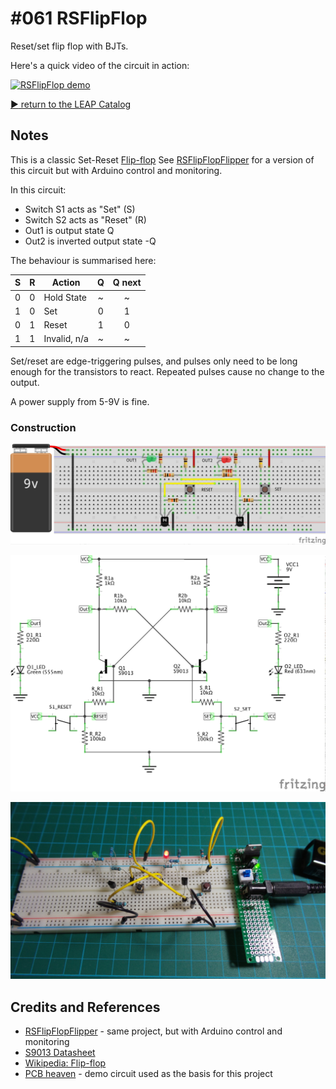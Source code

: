 # #061 RSFlipFlop

Reset/set flip flop with BJTs.

Here's a quick video of the circuit in action:

[![RSFlipFlop demo](http://img.youtube.com/vi/Df0gB0qHPFM/0.jpg)](http://www.youtube.com/watch?v=Df0gB0qHPFM)


[:arrow_forward: return to the LEAP Catalog](http://leap.tardate.com)

## Notes

This is a classic Set-Reset [Flip-flop](http://en.wikipedia.org/wiki/Flip-flop_%28electronics%29)
See [RSFlipFlopFlipper](../RSFlipFlopFlipper) for a version of this circuit but with Arduino control and monitoring.

In this circuit:

* Switch S1 acts as "Set" (S)
* Switch S2 acts as "Reset" (R)
* Out1 is output state Q
* Out2 is inverted output state -Q

The behaviour is summarised here:

| S  | R  | Action      | Q  | Q next |
|:--:|:--:|-------------|:--:|:------:|
| 0  | 0  | Hold State  | ~  | ~      |
| 1  | 0  | Set         | 0  | 1      |
| 0  | 1  | Reset       | 1  | 0      |
| 1  | 1  | Invalid, n/a| ~  | ~      |

Set/reset are edge-triggering pulses, and pulses only need to be long enough for the transistors to react.
Repeated pulses cause no change to the output.

A power supply from 5-9V is fine.

### Construction

![The Breadboard](./assets/RSFlipFlop_bb.jpg?raw=true)

![The Schematic](./assets/RSFlipFlop_schematic.jpg?raw=true)

![The Build](./assets/RSFlipFlop_build.jpg?raw=true)

## Credits and References
* [RSFlipFlopFlipper](../RSFlipFlopFlipper) - same project, but with Arduino control and monitoring
* [S9013 Datasheet](http://www.futurlec.com/Transistors/S9013.shtml)
* [Wikipedia: Flip-flop](http://en.wikipedia.org/wiki/Flip-flop_%28electronics%29)
* [PCB heaven](http://www.pcbheaven.com/userpages/basic_transistor_circuits/) - demo circuit used as the basis for this project
